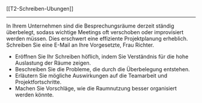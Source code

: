 [[T2-Schreiben-Ubungen]]

---

In Ihrem Unternehmen sind die Besprechungsräume derzeit ständig überbelegt, sodass wichtige Meetings oft verschoben oder improvisiert werden müssen. Dies erschwert eine effiziente Projektplanung erheblich. Schreiben Sie eine E-Mail an Ihre Vorgesetzte, Frau Richter.  
- Eröffnen Sie Ihr Schreiben höflich, indem Sie Verständnis für die hohe Auslastung der Räume zeigen.  
- Beschreiben Sie die Probleme, die durch die Überbelegung entstehen.  
- Erläutern Sie mögliche Auswirkungen auf die Teamarbeit und Projektfortschritte.  
- Machen Sie Vorschläge, wie die Raumnutzung besser organisiert werden könnte.